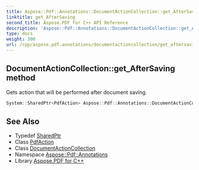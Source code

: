 ```yaml
---
title: Aspose::Pdf::Annotations::DocumentActionCollection::get_AfterSaving method
linktitle: get_AfterSaving
second_title: Aspose.PDF for C++ API Reference
description: 'Aspose::Pdf::Annotations::DocumentActionCollection::get_AfterSaving method. Gets action that will be performed after document saving in C++.'
type: docs
weight: 300
url: /cpp/aspose.pdf.annotations/documentactioncollection/get_aftersaving/
---
```

## DocumentActionCollection::get_AfterSaving method


Gets action that will be performed after document saving.

```cpp
System::SharedPtr<PdfAction> Aspose::Pdf::Annotations::DocumentActionCollection::get_AfterSaving() const
```

## See Also

* Typedef [SharedPtr](../../../system/sharedptr/)
* Class [PdfAction](../../pdfaction/)
* Class [DocumentActionCollection](../)
* Namespace [Aspose::Pdf::Annotations](../../)
* Library [Aspose.PDF for C++](../../../)
